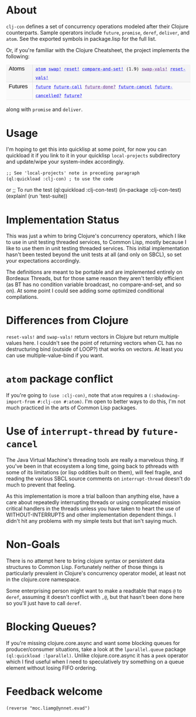 # About

`clj-con` defines a set of concurrency operations modeled after their Clojure
counterparts. Sample operators include `future`, `promise`, `deref`,
`deliver`, and `atom`. See the exported symbols in package.lisp for the full list.

Or, if you're familiar with the Clojure Cheatsheet, the project implements the following:

![Cheatsheet Screenshot](https://github.com/dtenny/clj-con/blob/main/Screenshot_20210621_205249.png?raw=true)

along with `promise` and `deliver`.

# Usage

I'm hoping to get this into quicklisp at some point, for now you can quickload
it if you link to it in your quicklisp `local-projects` subdirectory and
update/wipe your system-index accordingly.

    ;; See 'local-projects' note in preceding paragraph            
    (ql:quickload :clj-con) ; to use the code
or
    ;; To run the test
    (ql:quickload :clj-con-test)
    (in-package :clj-con-test)
    (explain! (run 'test-suite))

# Implementation Status

This was just a whim to bring Clojure's concurrency operators, which I like to
use in unit testing threaded services, to Common Lisp, mostly because I like to use
them in unit testing threaded services. This initial implementation hasn't been tested beyond the
unit tests at all (and only on SBCL), so set your expectations accordingly.

The definitions are meant to be portable and are implemented entirely on
Bordeaux Threads, but for those same reason they aren't terribly efficient (as
BT has no condition variable broadcast, no compare-and-set, and so on). At some point
I could see adding some optimized conditional compilations.


# Differences from Clojure

`reset-vals!` and `swap-vals!` return vectors in Clojure but return
multiple values here. I couldn't see the point of returning vectors when CL
has no destructuring bind (outside of LOOP?) that works on vectors. At least you can use
multiple-value-bind if you want.

# `atom` package conflict

If you're going to `(use :clj-con)`, note that `atom` requires a
`(:shadowing-import-from #:clj-con #:atom)`.  I'm open to better ways to do
this, I'm not much practiced in the arts of Common Lisp packages.

# Use of `interrupt-thread` by `future-cancel`

The Java Virtual Machine's threading tools are really a marvelous thing.  If
you've been in that ecosystem a long time, going back to pthreads with some of
its limitations (or lisp oddities built on them), will feel fragile, and
reading the various SBCL source comments on `interrupt-thread` doesn't do much
to prevent that feeling.

As this implementation is more a trial balloon than anything else, have a care
about repeatedly interrupting threads or using complicated mission critical
handlers in the threads unless you have taken to heart the use of
WITHOUT-INTERRUPTS and other implementation dependent things. I didn't hit any
problems with my simple tests but that isn't saying much.

# Non-Goals

There is no attempt here to bring clojure syntax or persistent data structures to
Common Lisp.  Fortunately neither of those things is particularly prevalent in
Clojure's concurrency operator model, at least not in the clojure.core
namespace. 

Some enterprising person might want to make a readtable that maps `@` to
`deref`, assuming it doesn't conflict with `,@`, but that hasn't been done
here so you'll just have to call `deref`.

# Blocking Queues?

If you're missing clojure.core.async and want some blocking queues for producer/consumer
situations, take a look at the `lparallel.queue` package `(ql:quickload
:lparallel)`. Unlike clojure.core.async it has a `peek` operator which I find useful
when I need to speculatively try something on a queue element without losing FIFO ordering.

# Feedback welcome

`(reverse "moc.liamg@ynnet.evad")`
